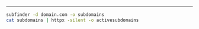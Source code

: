 ___

```bash
subfinder -d domain.com -o subdomains
cat subdomains | httpx -silent -o activesubdomains
```